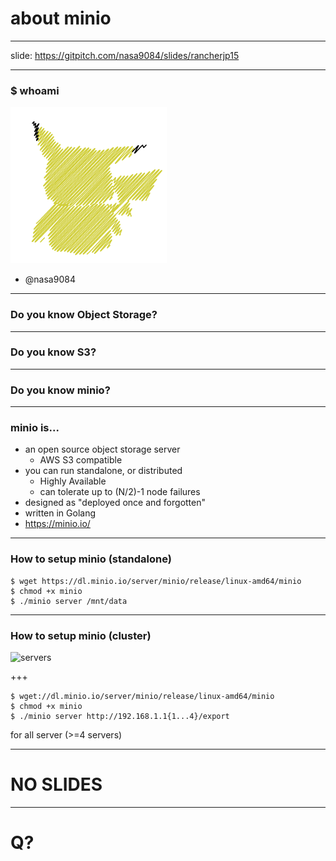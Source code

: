 # about minio

---

slide: https://gitpitch.com/nasa9084/slides/rancherjp15

---

### $ whoami

![pika](assets/image/pika.png)

* @nasa9084

---

### Do you know Object Storage?

---

### Do you know S3?

---

### Do you know minio?

---

### minio is...

* an open source object storage server
  * AWS S3 compatible
* you can run standalone, or distributed
  * Highly Available
  * can tolerate up to (N/2)-1 node failures
* designed as "deployed once and forgotten"
* written in Golang
* https://minio.io/

---

### How to setup minio (standalone)

``` shell
$ wget https://dl.minio.io/server/minio/release/linux-amd64/minio
$ chmod +x minio
$ ./minio server /mnt/data
```

---

### How to setup minio (cluster)

![servers](assets/image/distributed_minio.png)

+++

``` shell
$ wget://dl.minio.io/server/minio/release/linux-amd64/minio
$ chmod +x minio
$ ./minio server http://192.168.1.1{1...4}/export
```

for all server (>=4 servers)

---

# NO SLIDES

---

# Q?
